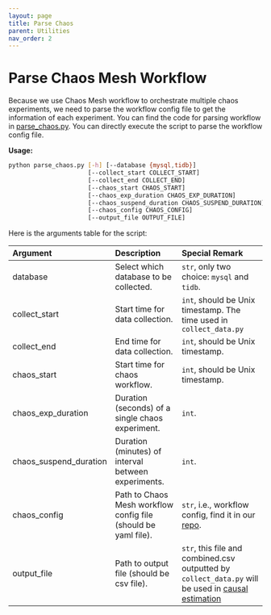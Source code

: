 ```yaml
---
layout: page
title: Parse Chaos
parent: Utilities
nav_order: 2
---
```


# Parse Chaos Mesh Workflow

Because we use Chaos Mesh workflow to orchestrate multiple chaos experiments, 
we need to parse the workflow config file to get the information of each experiment. 
You can find the code for parsing workflow in [parse_chaos.py](https://github.com/ZhenlanJi/PerfCE/blob/main/src/parse_chaos.py). 
You can directly execute the script to parse the workflow config file.

**Usage:**

```bash
python parse_chaos.py [-h] [--database {mysql,tidb}]
                      [--collect_start COLLECT_START]
                      [--collect_end COLLECT_END]
                      [--chaos_start CHAOS_START]
                      [--chaos_exp_duration CHAOS_EXP_DURATION]
                      [--chaos_suspend_duration CHAOS_SUSPEND_DURATION]
                      [--chaos_config CHAOS_CONFIG]
                      [--output_file OUTPUT_FILE]
```

Here is the arguments table for the script:


| Argument               | Description                                                    | Special Remark                                                                                                                                |
| :--------------------- | :------------------------------------------------------------- | :-------------------------------------------------------------------------------------------------------------------------------------------- |
| database               | Select which database to be collected.                         | `str`, only two choice: `mysql` and `tidb`.                                                                                                   |
| collect_start          | Start time for data collection.                                | `int`, should be Unix timestamp. The time used in `collect_data.py`                                                                           |
| collect_end            | End time for data collection.                                  | `int`, should be Unix timestamp.                                                                                                              |
| chaos_start            | Start time for chaos workflow.                                 | `int`, should be Unix timestamp.                                                                                                              |
| chaos_exp_duration     | Duration (seconds) of a single chaos experiment.               | `int`.                                                                                                                                        |
| chaos_suspend_duration | Duration (minutes) of interval between experiments.            | `int`.                                                                                                                                        |
| chaos_config           | Path to Chaos Mesh workflow config file (should be yaml file). | `str`, i.e., workflow config, find it in our [repo](https://github.com/ZhenlanJi/PerfCE/tree/main/config_files/ce).                           |
| output_file            | Path to output file (should be csv file).                      | `str`, this file and combined.csv outputted by `collect_data.py` will be used in [causal estimation](/PerfCE/pages/utilities/estimation.html) |
